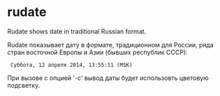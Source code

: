 rudate
======

Rudate shows date in traditional Russian format.

Rudate показывает дату в формате, традиционном для России, ряда стран восточной Европы и Азии (бывших республик СССР):

     Суббота, 12 апреля 2014, 13:55:11 (MSK)
     
При вызове с опцией '-c' вывод даты будет использовть цветовую подсветку.
